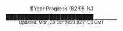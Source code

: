 <p align="center">
⏳Year Progress (82.95 %) <br>
████████████████████████▁▁▁▁▁▁ <br>
<sub>Updated: Mon, 30 Oct 2023 18:21:06 GMT</sub>
</p>

